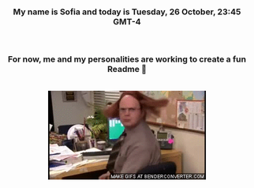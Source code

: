 


<div align="center">
<h3 >My name is Sofia and today is Tuesday, 26 October, 23:45 GMT-4</h3><br>
<h3 >For now, me and my personalities are working to create a fun Readme 👋
</h3><br>
<img src='img/dwight.gif' alt='working...'/>
</div>
